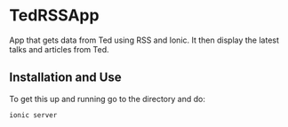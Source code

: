 # TedRSSApp
App that gets data from Ted using RSS and Ionic. It then display the latest talks and articles from Ted.

## Installation and Use
To get this up and running go to the directory and do:
```
ionic server
```
